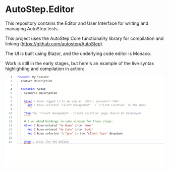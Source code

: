 # AutoStep.Editor

This repository contains the Editor and User Interface for writing and managing AutoStep tests.

This project uses the AutoStep Core functionality library for compilation and linking (https://github.com/autostep/AutoStep).

The UI is built using Blazor, and the underlying 
code editor is Monaco.

Work is still in the early stages, but here's an example of the live syntax highlighting and compilation in action:

![editor](docs/demo.gif)